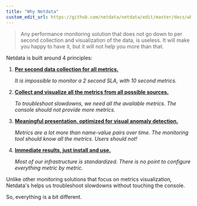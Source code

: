```yaml
---
title: "Why Netdata"
custom_edit_url: https://github.com/netdata/netdata/edit/master/docs/why-netdata/README.md
---
```




> Any performance monitoring solution that does not go down to per second
> collection and visualization of the data, is useless.
> It will make you happy to have it, but it will not help you more than that. 

Netdata is built around 4 principles:

1.  **[Per second data collection for all metrics.](/docs/agent/why-netdata/1s-granularity)**

    _It is impossible to monitor a 2 second SLA, with 10 second metrics._

2.  **[Collect and visualize all the metrics from all possible sources.](/docs/agent/why-netdata/unlimited-metrics)**

    _To troubleshoot slowdowns, we need all the available metrics. The console should not provide more metrics._

3.  **[Meaningful presentation, optimized for visual anomaly detection.](/docs/agent/why-netdata/meaningful-presentation)**

    _Metrics are a lot more than name-value pairs over time. The monitoring tool should know all the metrics. Users should not!_

4.  **[Immediate results, just install and use.](/docs/agent/why-netdata/immediate-results)**

    _Most of our infrastructure is standardized. There is no point to configure everything metric by metric._

Unlike other monitoring solutions that focus on metrics visualization,
Netdata's helps us troubleshoot slowdowns without touching the console.

So, everything is a bit different.


